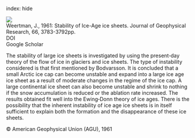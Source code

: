index: hide

<div class="Citation">
    <div class="Citation-thumb CitationThumb-linked"  data-href="https://doi.org/10.1029/jz066i011p03783">
      <img src="https://static.claimspace.cloud/climate-study-static/refs/thumbs/13/Weertman_1961-thumb.png" />
    </div>

  <div class="Citation-body">
    <div class="Citation-text">Weertman, J., 1961: Stability of Ice-Age ice sheets. <span class="Article-journal">Journal of Geophysical Research, </span><span class="Article-volume">66, </span>3783-3792pp.</div>
    <div class="Citation-links">
      <div class="CitationLink" data-href="https://doi.org/10.1029/jz066i011p03783">
        <div class="CitationLink-icon CitationLink-Doi"></div>
        <div class="CitationLink-text">DOI</div>
      </div>
      <div class="CitationLink" data-href="https://scholar.google.com/scholar?q=10.1029/jz066i011p03783">
        <div class="CitationLink-icon CitationLink-Scholar"></div>
        <div class="CitationLink-text">Google Scholar</div>
      </div>
    </div>
  </div>
</div>

The stability of large ice sheets is investigated by using the present‐day theory of the flow of ice in glaciers and ice sheets. The type of instability considered is that first mentioned by Bodvarsson. It is concluded that a small Arctic ice cap can become unstable and expand into a large ice age ice sheet as a result of moderate changes in the regime of the ice cap. A large continental ice sheet can also become unstable and shrink to nothing if the snow accumulation is reduced or the ablation rate increased. The results obtained fit well into the Ewing‐Donn theory of ice ages. There is the possibility that the inherent instability of ice age ice sheets is in itself sufficient to explain both the formation and the disappearance of these ice sheets.

<div class="Citation-copy">
&copy; American Geophysical Union (AGU), 1961
</div>